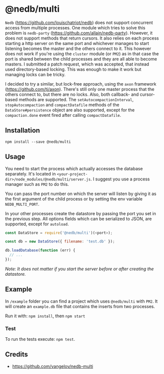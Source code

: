 # @nedb/multi

`Nedb` (https://github.com/louischatriot/nedb) does not support concurrent access from multiple processes. One module which tries to solve this problem is `nedb-party` (https://github.com/allain/nedb-party). However, it does not support methods that return cursors. It also relies on each process starting a http server on the same port and whichever manages to start listening becomes the master and the others connect to it. This however does not work if you're using the `cluster` module (or `PM2`) as in that case the port is shared between the child processes and they are all able to become masters. I submitted a patch request, which was accepted, that instead used directory-based locking. This was enough to make it work but managing locks can be tricky.

I decided to try a similar, but lock-free approach, using the `axon` framework (https://github.com/tj/axon). There's still only one master process that the others connect to, but there are no locks. Also, both callback- and cursor-based methods are supported. The `setAutocompactionInterval`, `stopAutocompaction` and `compactDatafile` methods of the `DataStore#persistence` object are also supported, except for the `compaction.done` event fired after calling `compactDatafile`.

## Installation

`npm install --save @nedb/multi`

## Usage

You need to start the process which actually accesses the database separately. It's located in `<your-project-dir>/node_modules/@nedb/multi/server.js`. I suggest you use a process manager such as `PM2` to do this.

You can pass the port number on which the server will listen by giving it as the first argument of the child process or by setting the env variable `NEDB_MULTI_PORT`.

In your other processes create the datastore by passing the port you set in the previous step. All options fields which can be serialized to JSON, are supported, except for `autoload`.

```javascript
const DataStore = require('@nedb/multi')(<port>);

const db = new DataStore({ filename: 'test.db' });

db.loadDatabase(function (err) {
  // ...
});
```

_Note: It does not matter if you start the server before or after creating the datastore._

## Example

In `/example` folder you can find a project which uses `@nedb/multi` with `PM2`. It will create an `example.db` file that contains the inserts from two processes.

Run it with: `npm install`, then `npm start`

### Test

To run the tests execute: `npm test`.

## Credits

- https://github.com/vangelov/nedb-multi
